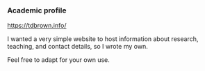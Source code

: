 ### Academic profile
https://tdbrown.info/

I wanted a very simple website to host information about research, teaching, and contact details, so I wrote my own.

Feel free to adapt for your own use.
